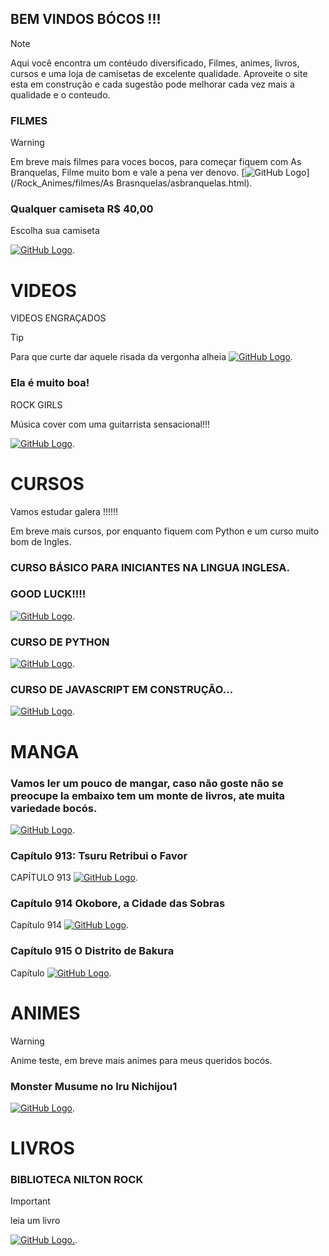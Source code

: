 ## BEM VINDOS BÓCOS !!!
> [!NOTE]
>Aqui você encontra um contéudo diversificado, Filmes, animes, livros, cursos e uma loja de camisetas de excelente qualidade.
>Aproveite o site esta em construção e cada sugestão pode melhorar cada vez mais a qualidade e o conteudo.



### FILMES
> [!WARNING]
>Em breve mais filmes para voces bocos, para começar fiquem com As Branquelas, Filme muito bom e vale a pena ver denovo. 
[![GitHub Logo](/Rock_Animes/filmes.png)](/Rock_Animes/filmes/As Brasnquelas/asbranquelas.html).


### Qualquer camiseta R$ 40,00
Escolha sua camiseta 

[![GitHub Logo](/Rock_Animes/loja.jpg)](/Rock_Animes/loja/camisetas.html).


# VIDEOS


VIDEOS ENGRAÇADOS
> [!TIP]
>Para que curte dar aquele risada da vergonha alheia
[![GitHub Logo](/Rock_Animes/tentenaorir.jpg)](/Rock_Animes/videosEngracados/tenteNaoRir.html).



### Ela é muito boa!
ROCK GIRLS

Música cover com uma guitarrista sensacional!!!


[![GitHub Logo](/Rock_Animes/guitarra.jpg)](/Rock_Animes/GuitarraCover/covers.html).

# CURSOS

Vamos estudar galera !!!!!!

Em breve mais cursos, por enquanto fiquem com Python e um curso muito bom de Ingles. 

### CURSO BÁSICO PARA INICIANTES NA LINGUA INGLESA.
### GOOD LUCK!!!!

[![GitHub Logo](/Rock_Animes/Curso/Ingles/cursoEnglish.jpg)](/Rock_Animes/Curso/Ingles/curso_ingles.html).

### CURSO DE PYTHON
[![GitHub Logo](/Rock_Animes/Curso/Python/python.jpg)](/Rock_Animes/Curso/Python/python.html).


### CURSO DE JAVASCRIPT EM CONSTRUÇÃO...

[![GitHub Logo](/Rock_Animes/javascript.jpg)](/Rock_Animes/javascript.html).

# MANGA

### Vamos ler um pouco de mangar, caso não goste não se preocupe la embaixo tem um monte de livros, ate muita variedade bocós.

[![GitHub Logo](/Rock_Animes/onepiece.jpg)](/Rock_Animes/onePiece/onePiece.html).

### Capítulo 913: Tsuru Retribui o Favor

CAPÍTULO 913 [![GitHub Logo](/Rock_Animes/01_x.jpg)](/Rock_Animes/onePiece/Capitulo913.html).


### Capítulo 914 Okobore, a Cidade das Sobras


Capítulo 914 [![GitHub Logo](/Rock_Animes/onePiece/Capitulo914/01_x.jpg)](/Rock_Animes/onePiece/Capitulo914.html).

### Capítulo 915 O Distrito de Bakura

Capítulo [![GitHub Logo](/Rock_Animes/onePiece/Capitulo915/01_x.jpg)](/Rock_Animes/onePiece/Capitulo915.html).


# ANIMES
>[!WARNING]
>Anime teste, em breve mais animes para meus queridos bocós.

### Monster Musume no Iru Nichijou1


[![GitHub Logo](/Rock_Animes/Monster-Musume-no-Iru-Nichijou.jpg)](/Rock_Animes/video.html).

# LIVROS
### BIBLIOTECA NILTON ROCK
> [!IMPORTANT]
>leia um livro

[![GitHub Logo](/Rock_Animes/livro.jpg).](/Rock_Animes/Livros.html).
